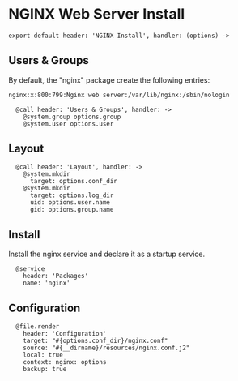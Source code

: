 
# NGINX Web Server Install

    export default header: 'NGINX Install', handler: (options) ->

## Users & Groups

By default, the "nginx" package create the following entries:

```bash
nginx:x:800:799:Nginx web server:/var/lib/nginx:/sbin/nologin
```

      @call header: 'Users & Groups', handler: ->
        @system.group options.group
        @system.user options.user

## Layout

      @call header: 'Layout', handler: ->
        @system.mkdir
          target: options.conf_dir
        @system.mkdir
          target: options.log_dir
          uid: options.user.name
          gid: options.group.name

## Install

Install the nginx service and declare it as a startup service.

      @service
        header: 'Packages'
        name: 'nginx'

## Configuration

      @file.render
        header: 'Configuration'
        target: "#{options.conf_dir}/nginx.conf"
        source: "#{__dirname}/resources/nginx.conf.j2"
        local: true
        context: nginx: options
        backup: true
